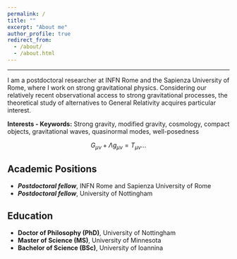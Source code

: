 ```yaml
---
permalink: /
title: ""
excerpt: "About me"
author_profile: true
redirect_from: 
  - /about/
  - /about.html
---
```


<html lang="en">
<head>
<meta charset="UTF-8">
<meta name="viewport" content="width=device-width, initial-scale=1.0">
<title>Markdown to HTML with Inline CSS</title>
<style>
/* Inline CSS styles */
.no-bullet {
    list-style-type: none;
    padding-left: 0; /* optional: remove default left padding */
}
</style>
</head>
<body>

------
I am a postdoctoral researcher at INFN Rome and the Sapienza University of Rome, where I work on strong gravitational physics. Considering our relatively recent observational access to strong gravitational processes, the theoretical study of alternatives to General Relativity acquires particular interest.


**Interests - Keywords:**
Strong gravity, modified gravity, cosmology, compact objects, gravitational waves, quasinormal modes, well-posedness

$$
\begin{equation*}
G_{\mu\nu}+\Lambda g_{\mu\nu}=T_{\mu\nu}\ldots
\end{equation*}
$$

Academic Positions
------
- ***Postdoctoral fellow***, INFN Rome and Sapienza University of Rome
- ***Postdoctoral fellow***, University of Nottingham

Education
------
- <span style="list-style-type: none;"><i class="fas fa-fw fa-graduation-cap"></i> **Doctor of Philosophy (PhD)**, University of Nottingham </span>
- <span style="list-style-type: none;"><i class="fas fa-fw fa-graduation-cap"></i> **Master of Science (MS)**, University of Minnesota </span>
- <span style="list-style-type: none;"><i class="fas fa-fw fa-graduation-cap"></i> **Bachelor of Science (BSc)**, University of Ioannina </span>



